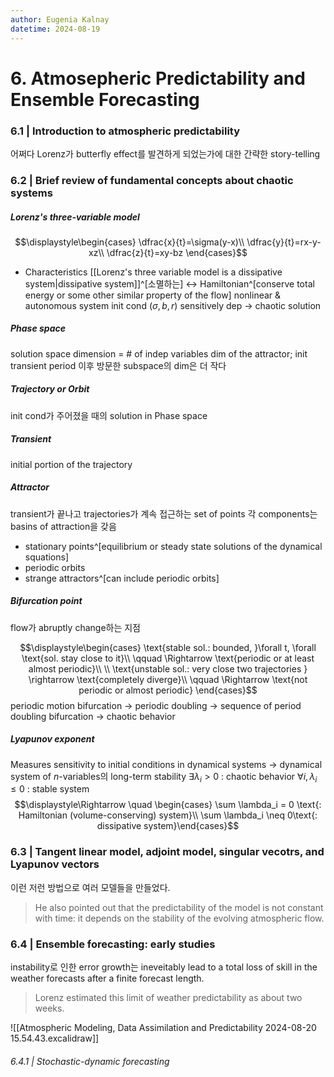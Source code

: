 ```yaml
---
author: Eugenia Kalnay
datetime: 2024-08-19
---
```

# 6. Atmosepheric Predictability and Ensemble Forecasting

### 6.1 | Introduction to atmospheric predictability
어쩌다 Lorenz가 butterfly effect를 발견하게 되었는가에 대한 간략한 story-telling

### 6.2 | Brief review of fundamental concepts about chaotic systems
##### Lorenz's three-variable model
$$\displaystyle\begin{cases}
\dfrac{x}{t}=\sigma(y-x)\\
\dfrac{y}{t}=rx-y-xz\\
\dfrac{z}{t}=xy-bz
\end{cases}$$
- Characteristics
	[[Lorenz's three variable model is a dissipative system|dissipative system]]^[소멸하는] $\leftrightarrow$ Hamiltonian^[conserve total energy or some other similar property of the flow]
	nonlinear & autonomous system
	init cond ($\sigma, b, r$) sensitively dep $\rightarrow$ chaotic solution

##### Phase space
solution space
dimension = # of indep variables
dim of the attractor; init transient period 이후 방문한 subspace의 dim은 더 작다
##### Trajectory or Orbit
init cond가 주어졌을 때의 solution in Phase space
##### Transient
initial portion of the trajectory
##### Attractor
transient가 끝나고 trajectories가 계속 접근하는 set of points
각 components는 basins of attraction을 갖음
- stationary points^[equilibrium or steady state solutions of the dynamical squations]
- periodic orbits
- strange attractors^[can include periodic orbits]
##### Bifurcation point
flow가 abruptly change하는 지점

$$\displaystyle\begin{cases}
\text{stable sol.: bounded, }\forall t, \forall \text{sol. stay close to it}\\
\qquad \Rightarrow \text{periodic or at least almost periodic}\\
\\
\text{unstable sol.: very close two trajectories } \rightarrow \text{completely diverge}\\
\qquad \Rightarrow \text{not periodic or almost periodic}
\end{cases}$$
periodic motion bifurcation $\rightarrow$ periodic doubling $\rightarrow$ sequence of period doubling bifurcation $\rightarrow$ chaotic behavior


##### Lyapunov exponent 
Measures sensitivity to initial conditions in dynamical systems
$\rightarrow$ dynamical system of $n$-variables의 long-term stability
	$\exists \lambda_i >0$ : chaotic behavior
	$\forall i, \lambda_i \leq 0$ : stable system
$$\displaystyle\Rightarrow \quad \begin{cases}
\sum \lambda_i = 0 \text{: Hamiltonian (volume-conserving) system}\\
\sum \lambda_i \neq 0\text{: dissipative system}\end{cases}$$

### 6.3 | Tangent linear model, adjoint model, singular vecotrs, and Lyapunov vectors
이런 저런 방법으로 여러 모델들을 만들었다.
> He also pointed out that the predictability of the model is not constant with time: it depends on the stability of the evolving atmospheric flow.

### 6.4 | Ensemble forecasting: early studies
instability로 인한 error growth는 ineveitably lead to a total loss of skill in the weather forecasts after a finite forecast length.
> Lorenz estimated this limit of weather predictability as about two weeks.

![[Atmospheric Modeling, Data Assimilation and Predictability 2024-08-20 15.54.43.excalidraw]]

###### 6.4.1 | Stochastic-dynamic forecasting
